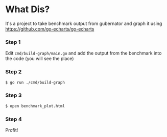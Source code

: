 # What Dis?
It's a project to take benchmark output from gubernator and graph it using https://github.com/go-echarts/go-echarts

### Step 1
Edit `cmd/build-graph/main.go` and add the output from the benchmark into the code (you will see the place)

### Step 2
```bash
$ go run ./cmd/build-graph
```

### Step 3
```bash
$ open benchmark_plot.html
```

### Step 4
Profit!

